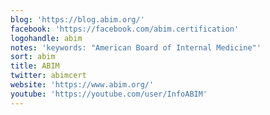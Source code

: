 ```yaml
---
blog: 'https://blog.abim.org/'
facebook: 'https://facebook.com/abim.certification'
logohandle: abim
notes: 'keywords: "American Board of Internal Medicine"'
sort: abim
title: ABIM
twitter: abimcert
website: 'https://www.abim.org/'
youtube: 'https://youtube.com/user/InfoABIM'
---
```

